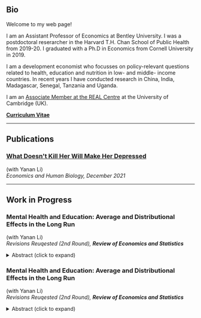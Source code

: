 Bio
---

Welcome to my web page!

I am an Assistant Professor of Economics at Bentley University. I was a postdoctoral reserarcher in the Harvard T.H. Chan School of Public Health from 2019-20. I graduated with a Ph.D in Economics from Cornell University in 2019.

I am a development economist who focusses on policy-relevant questions related to health, education and nutrition in low- and middle- income countries. In recent years I have conducted research in China, India, Madagascar, Senegal, Tanzania and Uganda.

I am an [Associate Member at the REAL Centre](https://www.educ.cam.ac.uk/centres/real/members/associatedmembers/) at the University of Cambridge (UK).

__[Curriculum Vitae](https://www.dropbox.com/s/iermru11ehf8fc0/NS-CV.pdf?dl=0)__ 

* * *

Publications
------------

### [What Doesn't Kill Her Will Make Her Depressed](https://www.sciencedirect.com/science/article/abs/pii/S1570677X21000897)
(with Yanan Li)  
_Economics and Human Biology, December 2021_

* * *

Work in Progress
----------------

### Mental Health and Education: Average and Distributional Effects in the Long Run

(with Yanan Li)  
_Revisions Reuqested (2nd Round), **Review of Economics and Statistics**_
<details>
<summary>Abstract (click to expand)</summary>

Do men and women have different social preferences? Previous findings are contradictory. We provide a potential explanation using evidence from a field experiment. In a door-to-door solicitation, men and women are equally generous, but women become less generous when it becomes easy to avoid the solicitor. Our structural estimates of the social preference parameters suggest an explanation: women are more likely to be on the margin of giving, partly because of a less dispersed distribution of altruism. We find similar results for the willingness to complete an unpaid survey: women are more likely to be on the margin of participation.
</details>

### Mental Health and Education: Average and Distributional Effects in the Long Run

(with Yanan Li)  
_Revisions Reuqested (2nd Round), **Review of Economics and Statistics**_
<details>
<summary>Abstract (click to expand)</summary>

Do men and women have different social preferences? Previous findings are contradictory. We provide a potential explanation using evidence from a field experiment. In a door-to-door solicitation, men and women are equally generous, but women become less generous when it becomes easy to avoid the solicitor. Our structural estimates of the social preference parameters suggest an explanation: women are more likely to be on the margin of giving, partly because of a less dispersed distribution of altruism. We find similar results for the willingness to complete an unpaid survey: women are more likely to be on the margin of participation.
</details>
